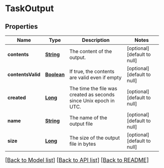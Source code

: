 # TaskOutput
## Properties

Name | Type | Description | Notes
------------ | ------------- | ------------- | -------------
**contents** | [**String**](string.md) | The content of the output. | [optional] [default to null]
**contentsValid** | [**Boolean**](boolean.md) | If true, the contents are valid even if empty | [optional] [default to null]
**created** | [**Long**](long.md) | The time the file was created as seconds since Unix epoch in UTC. | [optional] [default to null]
**name** | [**String**](string.md) | The name of the output file | [optional] [default to null]
**size** | [**Long**](long.md) | The size of the output file in bytes | [optional] [default to null]

[[Back to Model list]](../README.md#documentation-for-models) [[Back to API list]](../README.md#documentation-for-api-endpoints) [[Back to README]](../README.md)

<style>
     p, ul, ol, li { font-size: 18px !important;}
</style>


